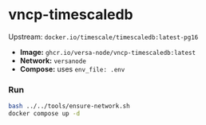 # vncp-timescaledb

Upstream: `docker.io/timescale/timescaledb:latest-pg16`

- **Image:** `ghcr.io/versa-node/vncp-timescaledb:latest`
- **Network:** `versanode`
- **Compose:** uses `env_file: .env`

### Run
```bash
bash ../../tools/ensure-network.sh
docker compose up -d
```


